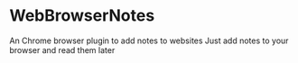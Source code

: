 # WebBrowserNotes
An Chrome browser plugin to add notes to websites
Just add notes to your browser and read them later
